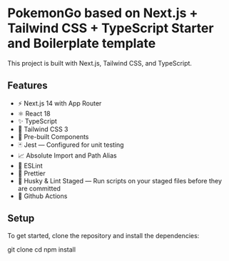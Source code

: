 # PokemonGo based on Next.js + Tailwind CSS + TypeScript Starter and Boilerplate template

This project is built with Next.js, Tailwind CSS, and TypeScript.

## Features

- ⚡️ Next.js 14 with App Router
- ⚛️ React 18
- ✨ TypeScript
- 💨 Tailwind CSS 3
- 💎 Pre-built Components
- 🃏 Jest — Configured for unit testing
- 📈 Absolute Import and Path Alias
- 📏 ESLint
- 💖 Prettier
- 🐶 Husky & Lint Staged — Run scripts on your staged files before they are committed
- 👷 Github Actions

## Setup

To get started, clone the repository and install the dependencies:

git clone <repository-url>
cd <project-directory>
npm install
